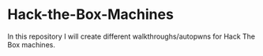 # Hack-the-Box-Machines
In this repository I will create different walkthroughs/autopwns for Hack The Box machines. 
